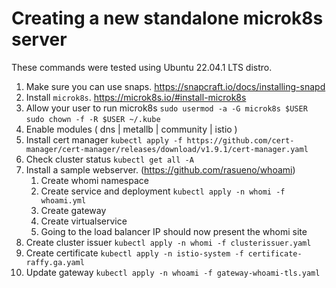 # Creating a new standalone microk8s server

These commands were tested using Ubuntu 22.04.1 LTS distro.

1. Make sure you can use snaps. https://snapcraft.io/docs/installing-snapd 
2. Install `microk8s`. https://microk8s.io/#install-microk8s 
3. Allow your user to run microk8s
	`sudo usermod -a -G microk8s $USER`	
    `sudo chown -f -R $USER ~/.kube`
4. Enable modules ( dns | metallb | community | istio )
5. Install cert manager
	`kubectl apply -f https://github.com/cert-manager/cert-manager/releases/download/v1.9.1/cert-manager.yaml`
6. Check cluster status
	`kubectl get all -A`
7. Install a sample webserver.  (https://github.com/rasueno/whoami)  
    1. Create whomi namespace
    2. Create service and deployment
		`kubectl apply -n whomi -f whoami.yml`
    3. Create gateway
    4. Create virtualservice
    5. Going to the load balancer IP should now present the whomi site
8. Create cluster issuer 
	`kubectl apply -n whomi -f clusterissuer.yaml`
9. Create certificate
  `kubectl apply -n istio-system -f certificate-raffy.ga.yaml`
10. Update gateway
  `kubectl apply -n whoami -f gateway-whoami-tls.yaml`
